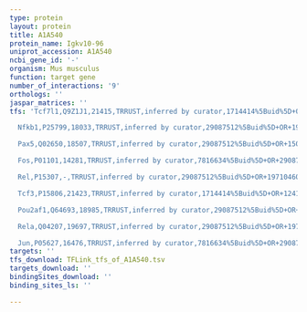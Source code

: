 ```yaml
---
type: protein
layout: protein
title: A1A540
protein_name: Igkv10-96
uniprot_accession: A1A540
ncbi_gene_id: '-'
organism: Mus musculus
function: target gene
number_of_interactions: '9'
orthologs: ''
jaspar_matrices: ''
tfs: 'Tcf7l1,Q9Z1J1,21415,TRRUST,inferred by curator,1714414%5Buid%5D+OR+12415115%5Buid%5D+OR+9671474%5Buid%5D+OR+22544934%5Buid%5D+OR+29087512%5Buid%5D,Yes

  Nfkb1,P25799,18033,TRRUST,inferred by curator,29087512%5Buid%5D+OR+19710460%5Buid%5D+OR+9738466%5Buid%5D,Yes

  Pax5,Q02650,18507,TRRUST,inferred by curator,29087512%5Buid%5D+OR+15067064%5Buid%5D,Yes

  Fos,P01101,14281,TRRUST,inferred by curator,7816634%5Buid%5D+OR+29087512%5Buid%5D,Yes

  Rel,P15307,-,TRRUST,inferred by curator,29087512%5Buid%5D+OR+19710460%5Buid%5D,Yes

  Tcf3,P15806,21423,TRRUST,inferred by curator,1714414%5Buid%5D+OR+12415115%5Buid%5D+OR+9671474%5Buid%5D+OR+22544934%5Buid%5D+OR+29087512%5Buid%5D,Yes

  Pou2af1,Q64693,18985,TRRUST,inferred by curator,29087512%5Buid%5D+OR+12230975%5Buid%5D,Yes

  Rela,Q04207,19697,TRRUST,inferred by curator,29087512%5Buid%5D+OR+19710460%5Buid%5D,Yes

  Jun,P05627,16476,TRRUST,inferred by curator,7816634%5Buid%5D+OR+29087512%5Buid%5D,Yes'
targets: ''
tfs_download: TFLink_tfs_of_A1A540.tsv
targets_download: ''
bindingSites_download: ''
binding_sites_ls: ''

---
```

